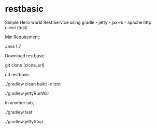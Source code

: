 # restbasic

Simple Hello world Rest Service using gradle - jetty - jax-rs - apache http client (test)

Min Requirement:

Java 1.7

Download restbasic

git clone [clone_url]

cd restbasic

./gradlew clean build -x test

./gradlew jettyRunWar

In another tab,

./gradlew test

./gradlew jettyStop

